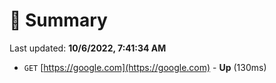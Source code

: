 # 📖 Summary
Last updated: **10/6/2022, 7:41:34 AM**

- `GET` [https://google.com](https://google.com) - **Up** (130ms)
